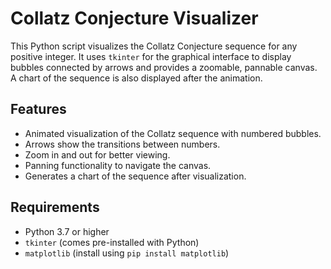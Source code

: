 # Collatz Conjecture Visualizer

This Python script visualizes the Collatz Conjecture sequence for any positive integer. It uses `tkinter` for the graphical interface to display bubbles connected by arrows and provides a zoomable, pannable canvas. A chart of the sequence is also displayed after the animation.

## Features

- Animated visualization of the Collatz sequence with numbered bubbles.
- Arrows show the transitions between numbers.
- Zoom in and out for better viewing.
- Panning functionality to navigate the canvas.
- Generates a chart of the sequence after visualization.

## Requirements

- Python 3.7 or higher
- `tkinter` (comes pre-installed with Python)
- `matplotlib` (install using `pip install matplotlib`)
